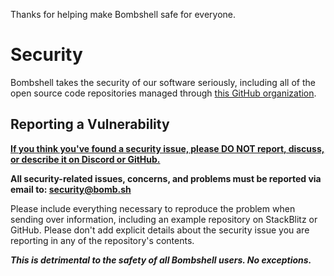Thanks for helping make Bombshell safe for everyone.

# Security

Bombshell takes the security of our software seriously, including all of the open source code repositories managed through [this GitHub organization](https://github.com/bombshelldev).

## Reporting a Vulnerability

<ins>**If you think you've found a security issue, please DO NOT report, discuss, or describe it on Discord or GitHub.**<ins>

**All security-related issues, concerns, and problems must be reported via email to: security@bomb.sh**

Please include everything necessary to reproduce the problem when sending over information, including an example repository on StackBlitz or GitHub. Please don't add explicit details about the security issue you are reporting in any of the repository's contents.

**_This is detrimental to the safety of all Bombshell users. No exceptions._**